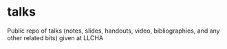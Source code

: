 talks
=====

Public repo of talks (notes, slides, handouts, video, bibliographies, and any other related bits) given at LLCHA
